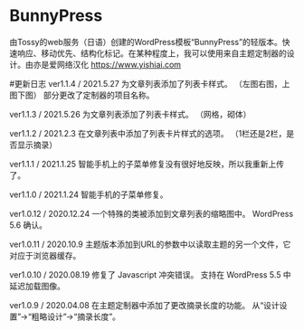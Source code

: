 # BunnyPress
由Tossy的web服务（日语）创建的WordPress模板“BunnyPress”的轻版本。快速响应、移动优先、结构化标记。在某种程度上，我可以使用来自主题定制器的设计。由亦是爱网络汉化 https://www.yishiai.com

#更新日志
ver1.1.4 / 2021.5.27
为文章列表添加了列表卡样式。
（左图右图，上图下图）
部分更改了定制器的项目名称。

ver1.1.3 / 2021.5.26
为文章列表添加了列表卡样式。
（网格，砌体）

ver1.1.2 / 2021.2.3
在文章列表中添加了列表卡片样式的选项。
（1栏还是2栏，是否显示摘录）

ver1.1.1 / 2021.1.25
智能手机上的子菜单修复没有很好地反映，所以我重新上传了。

ver1.1.0 / 2021.1.24
智能手机的子菜单修复。

ver1.0.12 / 2020.12.24
一个特殊的类被添加到文章列表的缩略图中。
WordPress 5.6 确认。

ver1.0.11 / 2020.10.9
主题版本添加到URL的参数中以读取主题的另一个文件，它对应于浏览器缓存。

ver1.0.10 / 2020.08.19
修复了 Javascript 冲突错误。
支持在 WordPress 5.5 中延迟加载图像。

ver1.0.9 / 2020.04.08
在主题定制器中添加了更改摘录长度的功能。
从“设计设置”->“粗略设计”->“摘录长度”。

